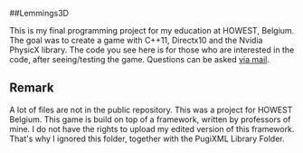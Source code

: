 ##Lemmings3D

This is my final programming project for my education at HOWEST, Belgium.
The goal was to create a game with C++11, Directx10 and the Nvidia PhysicX library.
The code you see here is for those who are interested in the code, after seeing/testing the game.
Questions can be asked [via mail](mailto:contact@glendc.com).

## Remark
A lot of files are not in the public repository. This was a project for HOWEST Belgium. 
This game is build on top of a framework, written by professors of mine. I do not have the rights to upload my edited version of this framework. That's why I ignored this folder, together with the PugiXML Library Folder.